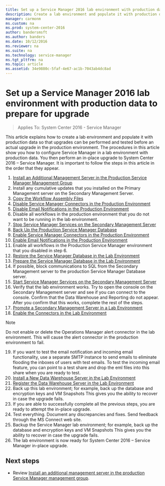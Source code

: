 ```yaml
---
title: Set up a Service Manager 2016 lab environment with production data
description: Create a lab environment and populate it with production data so that upgrades can be performed and tested before you upgrade a production environment.
manager: carmonm
ms.custom: na
ms.prod: system-center-2016
author: bandersmsft
ms.author: banders
ms.date: 10/12/2016
ms.reviewer: na
ms.suite: na
ms.technology: service-manager
ms.tgt_pltfrm: na
ms.topic: article
ms.assetid: 34e9880c-5faf-4e67-ac1b-7043ab4dc8ad
---
```


# Set up a Service Manager 2016 lab environment with production data to prepare for upgrade

>Applies To: System Center 2016 - Service Manager

This article explains how to create a lab environment and populate it with production data so that upgrades can be performed and tested before an actual upgrade in the production environment. The procedures in this article show you how to configure Service Manager in a lab environment with production data. You then perform an in-place upgrade to System Center 2016 – Service Manager. It is important to follow the steps in this article in the order that they appear.

1. [Install an Additional Management Server in the Production Service Manager Management Group](install-additional-ms.md)
2. Install any cumulative updates that you installed on the Primary Management server on the Secondary Management Server.
3. [Copy the Workflow Assembly Files](copy-workflow-assembly.md)
4. [Disable Service Manager Connectors in the Production Environment](disable-connectors.md)
5. [Disable Email Notifications in the Production Environment](disable-email-note.md)
6. Disable all workflows in the production environment that you do not want to be running in the lab environment.
7. [Stop Service Manager Services on the Secondary Management Server](stop-services-secondary-ms.md)
8. [Back Up the Production Service Manager Database](back-up-prod-db.md)
9. [Enable Service Manager Connectors in the Production Environment](enable-connectors.md)
10. [Enable Email Notifications in the Production Environment](enable-email-note-prod.md)
11. Enable all workflows in the Production Service Manager environment that you disabled in step 6.
12. [Restore the Service Manager Database in the Lab Environment](../sm/deploy/upgrade-how-to-restore-the-service-manager-database-in-the-lab-environment.md)
13. [Prepare the Service Manager Database in the Lab Environment](../sm/deploy/upgrade-how-to-prepare-the-service-manager-database-in-the-lab-environment.md)
14. If possible, block communications to SQL from the Secondary Management server to the production Service Manager Database server.
15. [Start Service Manager Services on the Secondary Management Server](../sm/deploy/upgrade-how-to-start-service-manager-services-on-the-secondary-management-server.md)
16. Verify that the lab environment works. Try to open the console on the Secondary Management server and see if you can connect to the console. Confirm that the Data Warehouse and Reporting do not appear. After you confirm that this works, complete the rest of the steps.
17. [Promote a Secondary Management Server in a Lab Environment](../sm/deploy/upgrade-how-to-promote-a-secondary-management-server-in-a-lab-environment.md)
18. [Enable the Connectors in the Lab Environment](../sm/deploy/upgrade-how-to-enable-the-connectors-in-the-lab-environment.md)
  >[!NOTE]
  Do not enable or delete the Operations Manager alert connector in the lab environment. This will cause the alert connector in the production environment to fail.

19. If you want to test the email notification and incoming email functionality, use a separate SMTP instance to send emails to eliminate flooding the inboxes of users with test emails. To test the incoming email feature, you can point to a test share and drop the eml files into this share when you are ready to test.
20. [Install a New Data Warehouse Server in the Lab Environment](../sm/deploy/upgrade-how-to-install-a-new-data-warehouse-server-in-the-lab-environment.md)
21. [Register the Data Warehouse Server in the Lab Environment](../sm/deploy/upgrade-how-to-register-the-data-warehouse-server-in-the-lab-environment.md)
22. Back up this lab environment; for example, back up the database and encryption keys and VM Snapshots This gives you the ability to recover in case the upgrade fails.
23. If you are able to successfully complete all the previous steps, you are ready to attempt the in-place upgrade.
24. Test everything. Document any discrepancies and fixes. Send feedback through the MS Connect web site.
25. Backup the Service Manager lab environment; for example, back up the database and encryption keys and VM Snapshots This gives you the ability to recover in case the upgrade fails.
26. The lab environment is now ready for System Center 2016 – Service Manager in-place upgrade.

## Next steps

- Review [Install an additional management server in the production Service Manager management group](install-additional-ms.md).
